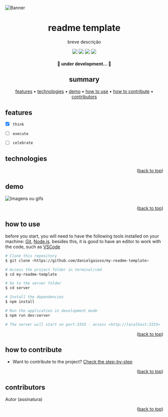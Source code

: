 ![Banner](link-interno)
<a name="readme-top"></a>
<h1 align="center">readme template</h1>
<p align="center">breve descrição</p>


<div align="center">
    <img src="https://img.shields.io/static/v1?label=Follow me&message=danielgaioso&color=13171C&style=for-the-badge&logo=ghost&logoColor=white&labelColor=3823A3&link=http://left&link=http://right"/>
    <img src="https://img.shields.io/github/license/danielgaioso/my-readme-template?color=13171C&style=for-the-badge&logoColor=white&labelColor=3823A3"/>
    <img src="https://img.shields.io/github/stars/danielgaioso/my-readme-template?color=13171C&style=for-the-badge&logoColor=white&labelColor=3823A3"/>
    <img src="https://img.shields.io/github/forks/danielgaioso/my-readme-template?color=13171C&style=for-the-badge&logoColor=white&labelColor=3823A3"/>
</div>

<h4 align="center"> 
	🚧 under development...  🚧
</h4>
<h2 align="center">summary</h2>
<p align="center">
 <a href="#features">features</a> •
 <a href="#technologies">technologies</a> • 
 <a href="#demo">demo</a> • 
 <a href="#how-to-use">how to use</a> • 
 <a href="#how-to-contribute">how to contribute</a> •
 <a href="#how to contribute">contributors</a>
 </p>

## features

- [x] `think`

- [ ] `execute`

- [ ] `celebrate`

## technologies



<p align="right">(<a href="#readme-top">back to top</a>)</p>

## demo
![Imagens ou gifs](imgs/link)



<p align="right">(<a href="#readme-top">back to top</a>)</p>

## how to use <a name="how-to-use"></a>
before you start, you will need to have the following tools installed on your machine:
[Git](https://git-scm.com), [Node.js](https://nodejs.org/en/). 
besides this, it is good to have an editor to work with the code, such as [VSCode](https://code.visualstudio.com/)

```bash
# Clone this repository
$ git clone <https://github.com/danielgaioso/my-readme-template>

# Access the project folder in terminal/cmd
$ cd my-readme-template

# Go to the server folder
$ cd server

# Install the dependencies
$ npm install

# Run the application in development mode
$ npm run dev:server

# The server will start on port:3333 - access <http://localhost:3333>
```
<p align="right">(<a href="#readme-top">back to top</a>)</p>

## how to contribute <a name="how-to-contribute"></a>
- Want to contribute to the project? [Check the step-by-step](./CONTRIBUTING.md)

<p align="right">(<a href="#readme-top">back to top</a>)</p>

## contributors

Autor (assinatura)

<p align="right">(<a href="#readme-top">back to top</a>)</p>